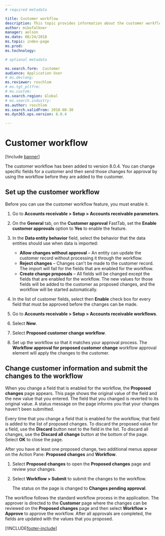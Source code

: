```yaml
---
# required metadata

title: Customer workflow
description: This topic provides information about the customer workflow. You change specific fields for a customer and then send those changes for approval by using the workflow before they are added to the customer.
author: mikefalkner
manager: aolson
ms.date: 08/24/2018
ms.topic: index-page
ms.prod: 
ms.technology: 

# optional metadata

ms.search.form:  Customer
audience: Application User
# ms.devlang: 
ms.reviewer: roschlom
# ms.tgt_pltfrm: 
# ms.custom: 
ms.search.region: Global 
# ms.search.industry: 
ms.author: roschlom
ms.search.validFrom: 2018-08-30
ms.dyn365.ops.version: 8.0.4

---
```


# Customer workflow

[!include [banner](../includes/banner.md)]

The customer workflow has been added to version 8.0.4. You can change specific fields for a customer and then send those changes for approval by using the workflow before they are added to the customer.

## Set up the customer workflow

Before you can use the customer workflow feature, you must enable it.

1. Go to **Accounts receivable \> Setup \> Accounts receivable parameters**.
2. On the **General** tab, on the **Customer approval** FastTab, set the **Enable customer approvals** option to **Yes** to enable the feature.
3. In the **Data entity behavior** field, select the behavior that the data entities should use when data is imported:

    - **Allow changes without approval** – An entity can update the customer record without processing it through the workflow.
    - **Reject changes** – Changes can't be made to the customer record. The import will fail for the fields that are enabled for the workflow.
    - **Create change proposals** – All fields will be changed except the fields that are enabled for the workflow. The new values for those fields will be added to the customer as proposed changes, and the workflow will be started automatically.

4. In the list of customer fields, select then **Enable** check box for every field that must be approved before the changes can be made.
5. Go to **Accounts receivable \> Setup \> Accounts receivable workflows**.
6. Select **New**.
7. Select **Proposed customer change workflow**. 
8. Set up the workflow so that it matches your approval process. The **Workflow approval for proposed customer change** workflow approval element will apply the changes to the customer.

## Change customer information and submit the changes to the workflow

When you change a field that is enabled for the workflow, the **Proposed changes** page appears. This page shows the original value of the field and the new value that you entered. The field that you changed is reverted to its original value. A status message on the page informs you that your changes haven't been submitted.

Every time that you change a field that is enabled for the workflow, that field is added to the list of proposed changes. To discard the proposed value for a field, use the **Discard** button next to the field in the list. To discard all changes, use the **Discard all change** button at the bottom of the page. Select **OK** to close the page.

After you have at least one proposed change, two additional menus appear on the Action Pane: **Proposed changes** and **Workflow**.

1. Select **Proposed changes** to open the **Proposed changes** page and review your changes.
2. Select **Workflow \> Submit** to submit the changes to the workflow.

    The status on the page is changed to **Changes pending approval**.

The workflow follows the standard workflow process in the application. The approver is directed to the **Customer** page where the changes can be reviewed on the **Proposed changes** page and then select **Workflow \> Approve** to approve the workflow. After all approvals are completed, the fields are updated with the values that you proposed.


[!INCLUDE[footer-include](../../includes/footer-banner.md)]